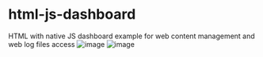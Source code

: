 # html-js-dashboard
HTML with native JS dashboard example for web content management and web log files access
![image](https://github.com/kyutekrap/html-js-dashboard/assets/117127078/e848e3d4-e794-4a8b-924e-872c7c7dd627)
![image](https://github.com/kyutekrap/html-js-dashboard/assets/117127078/428260c9-517c-45ad-9af0-04dffb5b7811)
